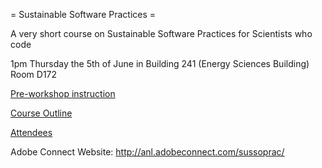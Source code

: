 = Sustainable Software Practices =

A very short course on Sustainable Software Practices for Scientists who code

1pm Thursday the 5th of June in Building 241 (Energy Sciences Building) 
Room D172

[Pre-workshop instruction](/preworkshop.md)

[Course Outline](/course_outline.md)

[Attendees](/attendees.md)

Adobe Connect Website: http://anl.adobeconnect.com/sussoprac/
